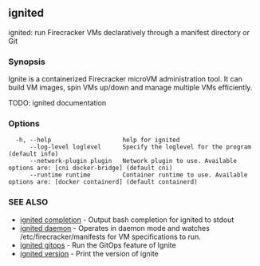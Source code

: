 ## ignited

ignited: run Firecracker VMs declaratively through a manifest directory or Git

### Synopsis


Ignite is a containerized Firecracker microVM administration tool.
It can build VM images, spin VMs up/down and manage multiple VMs efficiently.

TODO: ignited documentation


### Options

```
  -h, --help                    help for ignited
      --log-level loglevel      Specify the loglevel for the program (default info)
      --network-plugin plugin   Network plugin to use. Available options are: [cni docker-bridge] (default cni)
      --runtime runtime         Container runtime to use. Available options are: [docker containerd] (default containerd)
```

### SEE ALSO

* [ignited completion](ignited_completion.md)	 - Output bash completion for ignited to stdout
* [ignited daemon](ignited_daemon.md)	 - Operates in daemon mode and watches /etc/firecracker/manifests for VM specifications to run.
* [ignited gitops](ignited_gitops.md)	 - Run the GitOps feature of Ignite
* [ignited version](ignited_version.md)	 - Print the version of ignite


